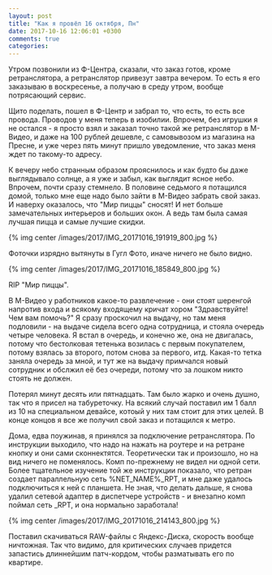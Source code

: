 ```yaml
---
layout: post
title: "Как я провёл 16 октября, Пн"
date: 2017-10-16 12:06:01 +0300
comments: true
categories: 
---
```

Утром позвонили из Ф-Центра, сказали, что заказ готов, кроме ретранслятора, а ретранслятор привезут завтра вечером. То есть я его заказываю в воскресенье, а получаю в среду утром, вообще потрясающий сервис.

Щито поделать, пошел в Ф-Центр и забрал то, что есть, то есть все провода. Проводов у меня теперь в изобилии. Впрочем, без игрушки я не остался - я просто взял и заказал точно такой же ретранслятор в М-Видео, и даже на 100 рублей дешевле, с самовывозом из магазина на Пресне, и уже через пять минут пришло уведомление, что заказ меня ждет по такому-то адресу.

К вечеру небо странным образом прояснилось и как будто бы даже выглядывало солнце, а я уже и забыл, как выглядит ясное небо. Впрочем, почти сразу стемнело. В половине седьмого я потащился домой, только мне еще надо было зайти в М-Видео забрать свой заказ. И наверху оказалось, что "Мир пиццы" сносят! И нет больше замечательных интерьеров и больших окон. А ведь там была самая лучшая пицца и самые лучшие скидки.

{% img center /images/2017/IMG_20171016_191919_800.jpg %}

Фоточки изрядно вытянуты в Гугл Фото, иначе ничего не было видно.

{% img center /images/2017/IMG_20171016_185849_800.jpg %}

RIP "Мир пиццы". 

В М-Видео у работников какое-то развлечение - они стоят шеренгой напротив входа и всякому входящему кричат хором "Здравствуйте! Чем вам помочь?" Я сразу проскочил на выдачу, но там меня подловили - на выдаче сидела всего одна сотрудница, и стояла очередь четыре человека. Я встал в очередь, и конечно же, она не двигалась, потому что бестолковая тетенька возилась с первым покупателем, потому взялась за второго, потом снова за первого, итд. Какая-то тетка заняла очередь за мной, и тут же на выдачу примчался новый сотрудник и обслжил её без очереди, потому что за лошком никто стоять не должен.

Потерял минут десять или пятнадцать. Там было жарко и очень душно, так что я присел на табуреточку. На всякий случай поставил им 1 балл из 10 на специальном девайсе, котоый у них там стоит для этих целей. В конце концов я все же получил свой заказ и потащился к метро.

Дома, едва поужинав, я принялся за подключение ретранслятора. По инструкции выходило, что надо на нажать на роутере и на ретране кнопку и они сами сконнектятся. Теоретически так и произошло, но на вид ничего не поменялось. Комп по-прежнему не видел ни одной сети. Более тщательное изучение той же инструкции показало, что ретран создает параллельную сеть %NET_NAME%\_RPT, и мне даже удалось подключиться к ней с планшета. Не зная, что делать дальше, я снова удалил сетевой адаптер в диспетчере устройств - и внезапно комп поймал сеть \_RPT, и она нормально заработала!

{% img center /images/2017/IMG_20171016_214143_800.jpg %}

Поставил скачиваться RAW-файлы с Яндекс-Диска, скорость вообще ничтожная. Так что видимо, для критических случаев придется запастись длиннейшим патч-кордом, чтобы разматывать его по квартире.